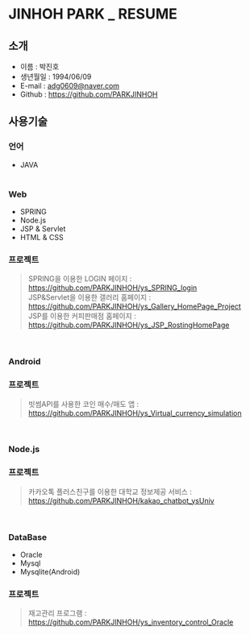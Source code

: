 # JINHOH PARK _ RESUME

## 소개

- 이름 : 박진호
- 생년월일 : 1994/06/09
- E-mail : adg0609@naver.com
- Github : https://github.com/PARKJINHOH

## 사용기술
### 언어
- JAVA
<br><br>

### Web
- SPRING
- Node.js
- JSP & Servlet
- HTML & CSS
### 프로젝트
> SPRING을 이용한 LOGIN 페이지 : https://github.com/PARKJINHOH/ys_SPRING_login <br>
> JSP&Servlet을 이용한 갤러리 홈페이지 : https://github.com/PARKJINHOH/ys_Gallery_HomePage_Project <br>
> JSP를 이용한 커피판매점 홈페이지 : https://github.com/PARKJINHOH/ys_JSP_RostingHomePage
<br>

### Android
### 프로젝트
> 빗썸API를 사용한 코인 매수/매도 앱 : https://github.com/PARKJINHOH/ys_Virtual_currency_simulation
<br>

### Node.js
### 프로젝트 
> 카카오톡 플러스친구를 이용한 대학교 정보제공 서비스 : https://github.com/PARKJINHOH/kakao_chatbot_ysUniv
<br>

### DataBase
- Oracle
- Mysql
- Mysqlite(Android)
### 프로젝트
> 재고관리 프로그램 : https://github.com/PARKJINHOH/ys_inventory_control_Oracle
